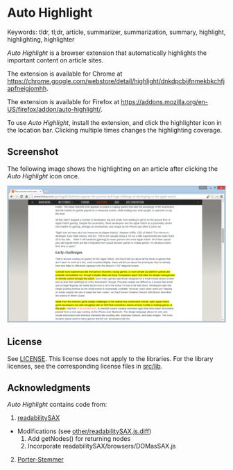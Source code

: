 Auto Highlight
==============

Keywords: tldr, tl;dr, article, summarizer, summarization, summary, highlight, highlighting, highlighter

*Auto Highlight* is a browser extension that automatically highlights the important
content on article sites.

The extension is available for Chrome at
https://chrome.google.com/webstore/detail/highlight/dnkdpcbijfnmekbkchfjapfneigjomhh.

The extension is available for Firefox at
https://addons.mozilla.org/en-US/firefox/addon/auto-highlight/.

To use *Auto Highlight*, install the extension, and click the highlighter
icon in the location bar. Clicking multiple times changes the
highlighting coverage.

Screenshot
----------

The following image shows the highlighting on an article after clicking the
*Auto Highlight* icon once.

![Screenshot](screenshots/1.png)

License
-------

See [LICENSE](LICENSE).
This license does not apply to the libraries. For the library licenses, see the corresponding license files
in [src/lib](src/lib).

Acknowledgments
---------------

*Auto Highlight* contains code from:

1. [readabilitySAX](https://github.com/fb55/readabilitySAX)
  * Modifications (see [other/readabilitySAX.js.diff](other/readabilitySAX.js.diff))
    1. Add getNodes() for returning nodes
    2. Incorporate readabilitySAX/browsers/DOMasSAX.js
2. [Porter-Stemmer](https://github.com/kristopolous/Porter-Stemmer)
